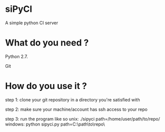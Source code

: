 siPyCI
=====================================
A simple python CI server

What do you need ?
=====================================
Python 2.7.

Git

How do you use it ?
=====================================
step 1: clone your git repository in a directory you're satisfied with

step 2: make sure your machine/account has ssh access to your repo

step 3: run the program like so
unix: ./sipyci path=/home/user/path/to/repo/
windows: python sipyci.py path=C:\path\to\repo\